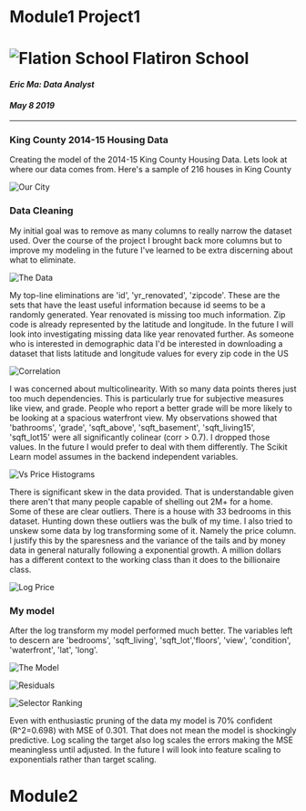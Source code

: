 # Module1 Project1

# ![Flation School](FlatironSchool.png)     **Flatiron School**
#### *Eric Ma: Data Analyst*
#### *May 8 2019*
---
### King County 2014-15 Housing Data

Creating the model of the 2014-15 King County Housing Data. Lets look at where
our data comes from. Here's a sample of 216 houses in King County

![Our City](OurCity.jpg)

### Data Cleaning
My initial goal was to remove as many columns to really narrow the dataset used.
Over the course of the project I brought back more columns but to improve my
modeling in the future I've learned to be extra discerning about what to
eliminate.

![The Data](TheData.jpg)

My top-line eliminations are 'id', 'yr_renovated', 'zipcode'. These are the sets
that have the least useful information because id seems to be a randomly
generated. Year renovated is missing too much information. Zip code is already
represented by the latitude and longitude. In the future I will look into
investigating missing data like year renovated further. As someone who is
interested in demographic data I'd be interested in downloading a dataset that
lists latitude and longitude values for every zip code in the US

![Correlation](Correlation.jpg)

I was concerned about multicolinearity. With so many data points theres just too
much dependencies. This is particularly true for subjective measures like view,
and grade. People who report a better grade will be more likely to be looking at
a spacious waterfront view. My observations showed that 'bathrooms', 'grade',
'sqft_above', 'sqft_basement', 'sqft_living15', 'sqft_lot15' were all
significantly colinear (corr > 0.7). I dropped those values. In the future I
would prefer to deal with them differently. The Scikit Learn model assumes in
the backend independent variables.

![Vs Price Histograms](VsPrice.jpg)

There is significant skew in the data provided. That is understandable given
there aren't that many people capable of shelling out 2M+ for a home. Some of
these are clear outliers. There is a house with 33 bedrooms in this dataset.
Hunting down these outliers was the bulk of my time. I also tried to unskew
some data by log transforming some of it. Namely the price column. I justify
this by the sparesness and the variance of the tails and by money data in
general naturally following a exponential growth. A million dollars has a
different context to the working class than it does to the billionaire class.

![Log Price](LogPrice.jpg)

### My model
After the log transform my model performed much better. The variables left to
descern are 'bedrooms', 'sqft_living', 'sqft_lot','floors', 'view', 'condition',
'waterfront', 'lat', 'long'.

![The Model](TheModel.jpg)

![Residuals](TheResiduals.jpg)

![Selector Ranking](SelectorRanking.jpg)

Even with enthusiastic pruning of the data my model is 70% confident (R^2=0.698)
with MSE of 0.301. That does not mean the model is shockingly predictive. Log
scaling the target also log scales the errors making the MSE meaningless until
adjusted. In the future I will look into feature scaling to exponentials rather
than target scaling.
# Module2
